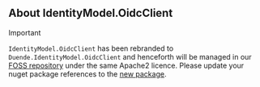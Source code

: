 ## About IdentityModel.OidcClient

> [!IMPORTANT]  
> `IdentityModel.OidcClient` has been rebranded to `Duende.IdentityModel.OidcClient` and henceforth will be managed 
> in our [FOSS repository](https://github.com/DuendeSoftware/foss) under the same Apache2 licence.
> Please update your nuget package references to the [new package](https://www.nuget.org/packages/Duende.IdentityModel).
